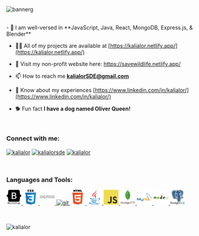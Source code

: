 
![bannerg](https://user-images.githubusercontent.com/103382223/210747079-dc0b53ef-2750-49c0-b5c5-277d30286cf4.png)


<br>
- 🌱 I am well-versed in **JavaScript, Java, React, MongoDB, Express.js, & Blender**

- 👨‍💻 All of my projects are available at [https://kalialor.netlify.app/](https://kalialor.netlify.app/)

- 🦘 Visit my non-profit website here: https://savewildlife.netlify.app/

- 📫 How to reach me **kalialorSDE@gmail.com**

- 📄 Know about my experiences [https://www.linkedin.com/in/kalialor/](https://www.linkedin.com/in/kalialor/)

- 🐕 Fun fact **I have a dog named Oliver Queen!**

<br>


<h3 align="left">Connect with me:</h3>
<p align="left">
<a href="https://codepen.io/kalialor" target="blank"><img align="center" src="https://raw.githubusercontent.com/rahuldkjain/github-profile-readme-generator/master/src/images/icons/Social/codepen.svg" alt="kalialor" height="30" width="40" /></a>
<a href="https://twitter.com/kalialorsde" target="blank"><img align="center" src="https://raw.githubusercontent.com/rahuldkjain/github-profile-readme-generator/master/src/images/icons/Social/twitter.svg" alt="kalialorsde" height="30" width="40" /></a>
<a href="https://linkedin.com/in/kalialor" target="blank"><img align="center" src="https://raw.githubusercontent.com/rahuldkjain/github-profile-readme-generator/master/src/images/icons/Social/linked-in-alt.svg" alt="kalialor" height="30" width="40" /></a>
</p>

<br>

<h3 align="left">Languages and Tools:</h3>
<p align="left"> <a href="https://getbootstrap.com" target="_blank" rel="noreferrer"> <img src="https://raw.githubusercontent.com/devicons/devicon/master/icons/bootstrap/bootstrap-plain-wordmark.svg" alt="bootstrap" width="40" height="40"/> </a> <a href="https://www.w3schools.com/css/" target="_blank" rel="noreferrer"> <img src="https://raw.githubusercontent.com/devicons/devicon/master/icons/css3/css3-original-wordmark.svg" alt="css3" width="40" height="40"/> </a> <a href="https://expressjs.com" target="_blank" rel="noreferrer"> <img src="https://raw.githubusercontent.com/devicons/devicon/master/icons/express/express-original-wordmark.svg" alt="express" width="40" height="40"/> </a> <a href="https://git-scm.com/" target="_blank" rel="noreferrer"> <img src="https://www.vectorlogo.zone/logos/git-scm/git-scm-icon.svg" alt="git" width="40" height="40"/> </a> <a href="https://www.w3.org/html/" target="_blank" rel="noreferrer"> <img src="https://raw.githubusercontent.com/devicons/devicon/master/icons/html5/html5-original-wordmark.svg" alt="html5" width="40" height="40"/> </a> <a href="https://www.java.com" target="_blank" rel="noreferrer"> <img src="https://raw.githubusercontent.com/devicons/devicon/master/icons/java/java-original.svg" alt="java" width="40" height="40"/> </a> <a href="https://developer.mozilla.org/en-US/docs/Web/JavaScript" target="_blank" rel="noreferrer"> <img src="https://raw.githubusercontent.com/devicons/devicon/master/icons/javascript/javascript-original.svg" alt="javascript" width="40" height="40"/> </a> <a href="https://www.mongodb.com/" target="_blank" rel="noreferrer"> <img src="https://raw.githubusercontent.com/devicons/devicon/master/icons/mongodb/mongodb-original-wordmark.svg" alt="mongodb" width="40" height="40"/> </a> <a href="https://www.mysql.com/" target="_blank" rel="noreferrer"> <img src="https://raw.githubusercontent.com/devicons/devicon/master/icons/mysql/mysql-original-wordmark.svg" alt="mysql" width="40" height="40"/> </a> <a href="https://nodejs.org" target="_blank" rel="noreferrer"> <img src="https://raw.githubusercontent.com/devicons/devicon/master/icons/nodejs/nodejs-original-wordmark.svg" alt="nodejs" width="40" height="40"/> </a> <a href="https://www.postgresql.org" target="_blank" rel="noreferrer"> <img src="https://raw.githubusercontent.com/devicons/devicon/master/icons/postgresql/postgresql-original-wordmark.svg" alt="postgresql" width="40" height="40"/> </a> </p>

<br>





<p><img align="center" src="https://github-readme-streak-stats.herokuapp.com/?user=kalialor&" alt="kalialor" /></p>


<!---
kalialor/kalialor is a ✨ special ✨ repository because its `README.md` (this file) appears on your GitHub profile.
You can click the Preview link to take a look at your changes.
--->
